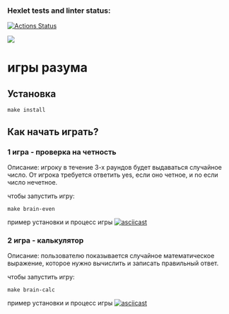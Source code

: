 ### Hexlet tests and linter status:
[![Actions Status](https://github.com/lmilosz/frontend-project-44/workflows/hexlet-check/badge.svg)](https://github.com/lmilosz/frontend-project-44/actions)

<a href="https://codeclimate.com/github/lmilosz/frontend-project-44/maintainability"><img src="https://api.codeclimate.com/v1/badges/e5a92c15032978165fba/maintainability" /></a>

# игры разума 

## Установка

```
make install
```

## Как начать играть?

### 1 игра - проверка на четность
Описание: 
игроку в течение 3-х раундов будет выдаваться случайное число. От игрока требуется ответить yes, если оно четное, и no если число нечетное.

чтобы запустить игру:
```
make brain-even
```
пример установки и процесс игры
[![asciicast](https://asciinema.org/a/KZkvqd864nG5MDnHNbtm6CT7j.svg)](https://asciinema.org/a/KZkvqd864nG5MDnHNbtm6CT7j)

### 2 игра - калькулятор
Описание: 
пользователю показывается случайное математическое выражение, которое нужно вычислить и записать правильный ответ.

чтобы запустить игру:
```
make brain-calc
```
пример установки и процесс игры
[![asciicast](https://asciinema.org/a/902wisrEHb6nToRQpppHSpen1.svg)](https://asciinema.org/a/902wisrEHb6nToRQpppHSpen1)